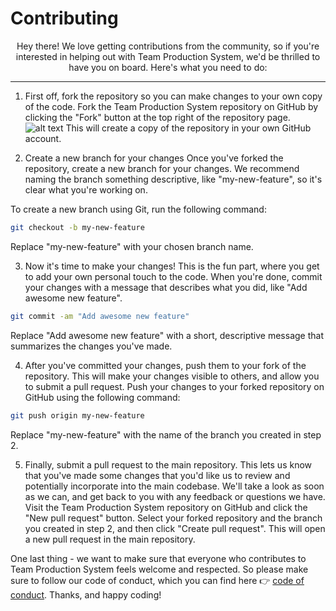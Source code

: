 # Contributing

<div align="center"> Hey there! We love getting contributions from the community, so if you're interested in helping out with Team Production System, we'd be thrilled to have you on board. Here's what you need to do:
</div>

---

1. First off, fork the repository so you can make changes to your own copy of the code. 
Fork the Team Production System repository on GitHub by clicking the "Fork" button at the top right of the repository page. 
![alt text](../LMT-Backend/static/ReadMe/Screenshot%202023-03-13%20at%208.10.14%20PM.png "Fork") This will create a copy of the repository in your own GitHub account.

2. Create a new branch for your changes
Once you've forked the repository, create a new branch for your changes. We recommend naming the branch something descriptive, like "my-new-feature", so it's clear what you're working on.

To create a new branch using Git, run the following command:

```bash
git checkout -b my-new-feature
```
Replace "my-new-feature" with your chosen branch name.


3. Now it's time to make your changes! This is the fun part, where you get to add your own personal touch to the code. When you're done, commit your changes with a message that describes what you did, like "Add awesome new feature".

```bash
git commit -am "Add awesome new feature"
```
Replace "Add awesome new feature" with a short, descriptive message that summarizes the changes you've made.

4. After you've committed your changes, push them to your fork of the repository. This will make your changes visible to others, and allow you to submit a pull request.
Push your changes to your forked repository on GitHub using the following command:

```bash
git push origin my-new-feature
```
Replace "my-new-feature" with the name of the branch you created in step 2.

5. Finally, submit a pull request to the main repository. This lets us know that you've made some changes that you'd like us to review and potentially incorporate into the main codebase. We'll take a look as soon as we can, and get back to you with any feedback or questions we have.
Visit the Team Production System repository on GitHub and click the "New pull request" button. Select your forked repository and the branch you created in step 2, and then click "Create pull request". This will open a new pull request in the main repository.

One last thing - we want to make sure that everyone who contributes to Team Production System feels welcome and respected. So please make sure to follow our code of conduct, which you can find here 👉 [code of conduct](https://github.com/TeamProductionSystem/Team_Production_System_BE/blob/main/CODE_OF_CONDUCT.md). Thanks, and happy coding!
